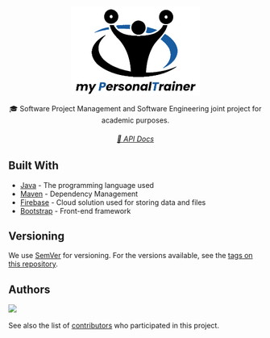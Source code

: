 <p align="center">
  <img src=".github/logo.png" width="256" heigth="256">
  <!--<h3 align="center"><code>myPersonalTrainer</code></h3>-->
</p>

<p align="center">
  🎓 Software Project Management and Software Engineering joint project for academic purposes.
</p>

<h6 align="center">
  <a href="https://imgios.github.io/mypersonaltrainer">📄 API Docs</a>
</h6>

<!-- ## Getting Started

These instructions will get you a copy of the project up and running on your local machine for development and testing purposes. See deployment for notes on how to deploy the project on a live system.

### Prerequisites

What things you need to install the software and how to install them

```
Give examples
```

### Installing

A step by step series of examples that tell you how to get a development env running

Say what the step will be

```
Give the example
```

And repeat

```
until finished
```

End with an example of getting some data out of the system or using it for a little demo

## Running the tests

Explain how to run the automated tests for this system

### Break down into end to end tests

Explain what these tests test and why

```
Give an example
```

### And coding style tests

Explain what these tests test and why

```
Give an example
```

## Deployment

Add additional notes about how to deploy this on a live system -->

## Built With

* [Java](https://jdk.java.net/15/) - The programming language used
* [Maven](https://maven.apache.org/) - Dependency Management
* [Firebase](https://firebase.google.com/) - Cloud solution used for storing data and files
* [Bootstrap](https://getboostrap.com/) - Front-end framework

## Versioning

We use [SemVer](http://semver.org/) for versioning. For the versions available, see the [tags on this repository](https://github.com/your/project/tags). 

## Authors

<a href="https://github.com/imgios/mypersonaltrainer/graphs/contributors">
  <img src="https://contrib.rocks/image?repo=imgios/mypersonaltrainer" />
</a>

See also the list of [contributors](https://github.com/imgios/mypersonaltrainer/graphs/contributors) who participated in this project.

<!--## License

This project is licensed under the MIT License - see the [LICENSE.md](LICENSE.md) file for details-->
